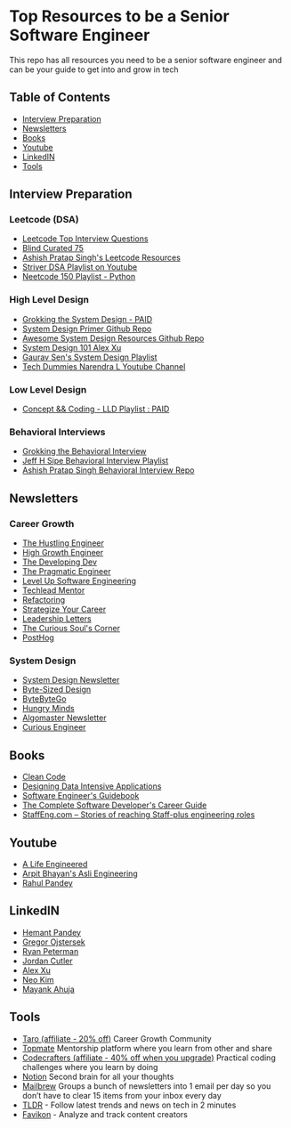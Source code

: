 # Top Resources to be a Senior Software Engineer
This repo has all resources you need to be a senior software engineer and can be your guide to get into and grow in tech

## Table of Contents
* [Interview Preparation](#interview-preparation)
* [Newsletters](#newsletters)
* [Books](#books)
* [Youtube](#youtube)
* [LinkedIN](#linkedin)
* [Tools](#tools)

## Interview Preparation
### Leetcode (DSA)
* [Leetcode Top Interview Questions](https://leetcode.com/problemset/?listId=wpwgkgt)
* [Blind Curated 75](https://leetcode.com/problemset/?page=1&listId=5369nb7i)
* [Ashish Pratap Singh's Leetcode Resources](https://github.com/ashishps1/awesome-leetcode-resources)
* [Striver DSA Playlist on Youtube](https://www.youtube.com/watch?v=0bHoB32fuj0&list=PLgUwDviBIf0oF6QL8m22w1hIDC1vJ_BHz&ab_channel=takeUforward)
* [Neetcode 150 Playlist - Python](https://www.youtube.com/watch?v=3OamzN90kPg&list=PLPe9IkX86X3y5m_MvtNu2ughxsvkqUNKr&ab_channel=NeetCode)

### High Level Design
* [Grokking the System Design - PAID](https://www.educative.io/unlimited?aff=xWkk)
* [System Design Primer Github Repo](https://github.com/donnemartin/system-design-primer)
* [Awesome System Design Resources Github Repo](https://github.com/ashishps1/awesome-system-design-resources?tab=readme-ov-file)
* [System Design 101 Alex Xu](https://github.com/ByteByteGoHq/system-design-101)
* [Gaurav Sen's System Design Playlist](https://www.youtube.com/playlist?list=PLMCXHnjXnTnvo6alSjVkgxV-VH6EPyvoX)
* [Tech Dummies Narendra L Youtube Channel](https://www.youtube.com/@TechDummiesNarendraL)

### Low Level Design
* [Concept && Coding - LLD Playlist : PAID](https://www.youtube.com/watch?v=rliSgjoOFTs&list=PL6W8uoQQ2c61X_9e6Net0WdYZidm7zooW)

### Behavioral Interviews
* [Grokking the Behavioral Interview](https://www.educative.io/courses/grokking-the-behavioral-interview)
* [Jeff H Sipe Behavioral Interview Playlist](https://www.youtube.com/watch?v=sq3pyauZRhI&list=PLePbzYpjlB26uX9QFkjXmrKJ1legeHqQg&ab_channel=JeffHSipe-PracticeInterviews)
* [Ashish Pratap Singh Behavioral Interview Repo](https://github.com/ashishps1/awesome-behavioral-interviews?tab=readme-ov-file)

## Newsletters
### Career Growth
- [The Hustling Engineer](https://thehustlingengineer.substack.com)
- [High Growth Engineer](https://read.highgrowthengineer.com?r=yznlc)
- [The Developing Dev](https://www.developing.dev?r=yznlc)
- [The Pragmatic Engineer](https://newsletter.pragmaticengineer.com?r=yznlc)
- [Level Up Software Engineering](https://levelupsoftwareengineering.substack.com?r=yznlc)
- [Techlead Mentor](https://open.substack.com/pub/ravirajachar?r=yznlc)
- [Refactoring](https://refactoring.fm?r=yznlc)
- [Strategize Your Career](https://strategizeyourcareer.substack.com?r=yznlc)
- [Leadership Letters](https://www.leadership-letters.com?r=yznlc)
- [The Curious Soul's Corner](https://open.substack.com/pub/gouravkhanijoe?r=yznlc)
- [PostHog](https://newsletter.posthog.com?r=yznlc)

### System Design
- [System Design Newsletter](https://newsletter.systemdesign.one/)
- [Byte-Sized Design](https://bytesizeddesign.substack.com/)
- [ByteByteGo](https://blog.bytebytego.com/)
- [Hungry Minds](https://hungryminds.dev/)
- [Algomaster Newsletter](https://blog.algomaster.io)
- [Curious Engineer](https://vivekbansal.substack.com/)

## Books
- [Clean Code](https://www.amazon.com/Clean-Code-Handbook-Software-Craftsmanship/dp/0132350882)
- [Designing Data Intensive Applications](https://dataintensive.net/)
- [Software Engineer's Guidebook](https://www.amazon.com/Software-Engineers-Guidebook-Navigating-positions/dp/908338182X)
- [The Complete Software Developer's Career Guide](https://www.amazon.com/Complete-Software-Developers-Career-Guide-ebook/dp/B073X6GNJ1)
- [StaffEng.com – Stories of reaching Staff-plus engineering roles](https://staffeng.com/)

## Youtube
- [A Life Engineered](https://www.youtube.com/@ALifeEngineered)
- [Arpit Bhayan's Asli Engineering](https://www.youtube.com/@AsliEngineering)
- [Rahul Pandey](https://www.youtube.com/@RahulPandeyrkp)

## LinkedIN
- [Hemant Pandey](https://www.linkedin.com/in/hemant-pandey/)
- [Gregor Ojstersek](https://www.linkedin.com/in/gregorojstersek/)
- [Ryan Peterman](https://www.linkedin.com/in/ryanlpeterman/)
- [Jordan Cutler](https://www.linkedin.com/in/jordancutler1/)
- [Alex Xu](https://www.linkedin.com/in/alexxubyte/)
- [Neo Kim](https://www.linkedin.com/in/nk-systemdesign-one/)
- [Mayank Ahuja](https://www.linkedin.com/in/curiouslearner/)

## Tools
- [Taro (affiliate - 20% off)](https://www.jointaro.com/r/hemantpandey/) Career Growth Community
- [Topmate](http://topmate.io/join/hemant) Mentorship platform where you learn from other and share
- [Codecrafters (affiliate - 40% off when you upgrade)](https://app.codecrafters.io/join?via=hemantpandey17) Practical coding challenges where you learn by doing
- [Notion](https://affiliate.notion.so/l351yvf8xep7) Second brain for all your thoughts
- [Mailbrew](https://mailbrew.com/?aff=hemantpandey) Groups a bunch of newsletters into 1 email per day so you don’t have to clear 15 items from your inbox every day
- [TLDR](https://tldr.tech/signup?utm_source=TheHustlingEngineer&utm_campaign=TheHustlingEngineer-cpa-campaign&utm_medium=newsletter-sponsorship) - Follow latest trends and news on tech in 2 minutes
- [Favikon](http://favikon.com/?ref=hemant) - Analyze and track content creators
